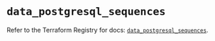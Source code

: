 # `data_postgresql_sequences`

Refer to the Terraform Registry for docs: [`data_postgresql_sequences`](https://registry.terraform.io/providers/sourcegraph/postgresql/1.25.0-sg.2/docs/data-sources/sequences).
